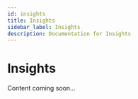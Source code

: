 ```yaml
---
id: insights
title: Insights
sidebar_label: Insights
description: Documentation for Insights
---
```


# Insights

Content coming soon...
